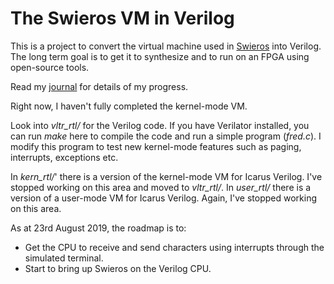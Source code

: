 # The Swieros VM in Verilog

This is a project to convert the virtual machine used in
[Swieros](https://github.com/rswier/swieros) into Verilog. The long term
goal is to get it to synthesize and to run on an FPGA using open-source tools.

Read my [journal](journal.md) for details of my progress.

Right now, I haven't fully completed the kernel-mode VM.

Look into *vltr_rtl/* for the Verilog code. If you have Verilator
installed, you can run *make* here to compile the code and run a simple
program (*fred.c*). I modify this program to test new kernel-mode features
such as paging, interrupts, exceptions etc.

In *kern_rtl/*' there is a version of the kernel-mode VM for Icarus Verilog.
I've stopped working on this area and moved to *vltr_rtl/*. In *user_rtl/*
there is a version of a user-mode VM for Icarus Verilog. Again, I've stopped
working on this area.

As at 23rd August 2019, the roadmap is to:

 + Get the CPU to receive and send characters using
   interrupts through the simulated terminal.
 + Start to bring up Swieros on the Verilog CPU.

